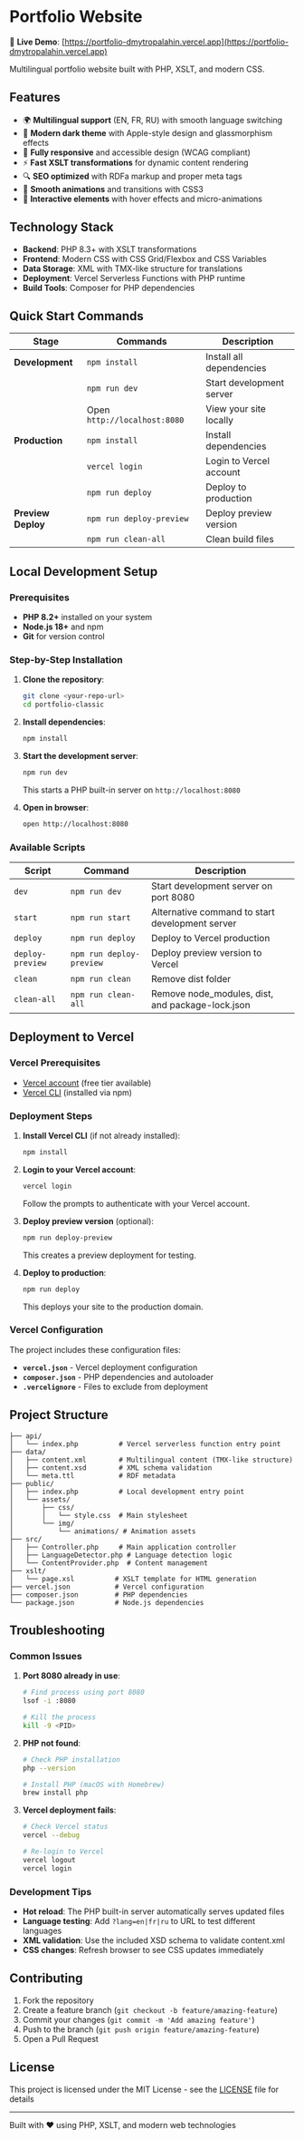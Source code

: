 # Portfolio Website

🚀 **Live Demo**: [https://portfolio-dmytropalahin.vercel.app](https://portfolio-dmytropalahin.vercel.app)

Multilingual portfolio website built with PHP, XSLT, and modern CSS.

## Features

- 🌍 **Multilingual support** (EN, FR, RU) with smooth language switching
- 🎨 **Modern dark theme** with Apple-style design and glassmorphism effects
- 📱 **Fully responsive** and accessible design (WCAG compliant)
- ⚡ **Fast XSLT transformations** for dynamic content rendering
- 🔍 **SEO optimized** with RDFa markup and proper meta tags
- 🚀 **Smooth animations** and transitions with CSS3
- 💫 **Interactive elements** with hover effects and micro-animations

## Technology Stack

- **Backend**: PHP 8.3+ with XSLT transformations
- **Frontend**: Modern CSS with CSS Grid/Flexbox and CSS Variables
- **Data Storage**: XML with TMX-like structure for translations
- **Deployment**: Vercel Serverless Functions with PHP runtime
- **Build Tools**: Composer for PHP dependencies

## Quick Start Commands

| Stage | Commands | Description |
|-------|----------|-------------|
| **Development** | `npm install` | Install all dependencies |
| | `npm run dev` | Start development server |
| | Open `http://localhost:8080` | View your site locally |
| **Production** | `npm install` | Install dependencies |
| | `vercel login` | Login to Vercel account |
| | `npm run deploy` | Deploy to production |
| **Preview Deploy** | `npm run deploy-preview` | Deploy preview version |
| | `npm run clean-all` | Clean build files |

## Local Development Setup

### Prerequisites

- **PHP 8.2+** installed on your system
- **Node.js 18+** and npm
- **Git** for version control

### Step-by-Step Installation

1. **Clone the repository**:

   ```bash
   git clone <your-repo-url>
   cd portfolio-classic
   ```

2. **Install dependencies**:

   ```bash
   npm install
   ```

3. **Start the development server**:

   ```bash
   npm run dev
   ```

   This starts a PHP built-in server on `http://localhost:8080`

4. **Open in browser**:

   ```bash
   open http://localhost:8080
   ```

### Available Scripts

| Script | Command | Description |
|--------|---------|-------------|
| `dev` | `npm run dev` | Start development server on port 8080 |
| `start` | `npm run start` | Alternative command to start development server |
| `deploy` | `npm run deploy` | Deploy to Vercel production |
| `deploy-preview` | `npm run deploy-preview` | Deploy preview version to Vercel |
| `clean` | `npm run clean` | Remove dist folder |
| `clean-all` | `npm run clean-all` | Remove node_modules, dist, and package-lock.json |

## Deployment to Vercel

### Vercel Prerequisites

- [Vercel account](https://vercel.com) (free tier available)
- [Vercel CLI](https://vercel.com/cli) (installed via npm)

### Deployment Steps

1. **Install Vercel CLI** (if not already installed):

   ```bash
   npm install
   ```

2. **Login to your Vercel account**:

   ```bash
   vercel login
   ```

   Follow the prompts to authenticate with your Vercel account.

3. **Deploy preview version** (optional):

   ```bash
   npm run deploy-preview
   ```

   This creates a preview deployment for testing.

4. **Deploy to production**:

   ```bash
   npm run deploy
   ```

   This deploys your site to the production domain.

### Vercel Configuration

The project includes these configuration files:

- **`vercel.json`** - Vercel deployment configuration
- **`composer.json`** - PHP dependencies and autoloader
- **`.vercelignore`** - Files to exclude from deployment

## Project Structure

```tree
├── api/
│   └── index.php          # Vercel serverless function entry point
├── data/
│   ├── content.xml        # Multilingual content (TMX-like structure)
│   ├── content.xsd        # XML schema validation
│   └── meta.ttl           # RDF metadata
├── public/
│   ├── index.php          # Local development entry point
│   └── assets/
│       ├── css/
│       │   └── style.css  # Main stylesheet
│       └── img/
│           └── animations/ # Animation assets
├── src/
│   ├── Controller.php     # Main application controller
│   ├── LanguageDetector.php # Language detection logic
│   └── ContentProvider.php  # Content management
├── xslt/
│   └── page.xsl          # XSLT template for HTML generation
├── vercel.json           # Vercel configuration
├── composer.json         # PHP dependencies
└── package.json          # Node.js dependencies
```

## Troubleshooting

### Common Issues

1. **Port 8080 already in use**:

   ```bash
   # Find process using port 8080
   lsof -i :8080
   
   # Kill the process
   kill -9 <PID>
   ```

2. **PHP not found**:

   ```bash
   # Check PHP installation
   php --version
   
   # Install PHP (macOS with Homebrew)
   brew install php
   ```

3. **Vercel deployment fails**:

   ```bash
   # Check Vercel status
   vercel --debug
   
   # Re-login to Vercel
   vercel logout
   vercel login
   ```

### Development Tips

- **Hot reload**: The PHP built-in server automatically serves updated files
- **Language testing**: Add `?lang=en|fr|ru` to URL to test different languages
- **XML validation**: Use the included XSD schema to validate content.xml
- **CSS changes**: Refresh browser to see CSS updates immediately

## Contributing

1. Fork the repository
2. Create a feature branch (`git checkout -b feature/amazing-feature`)
3. Commit your changes (`git commit -m 'Add amazing feature'`)
4. Push to the branch (`git push origin feature/amazing-feature`)
5. Open a Pull Request

## License

This project is licensed under the MIT License - see the [LICENSE](LICENSE) file for details

---

Built with ❤️ using PHP, XSLT, and modern web technologies
